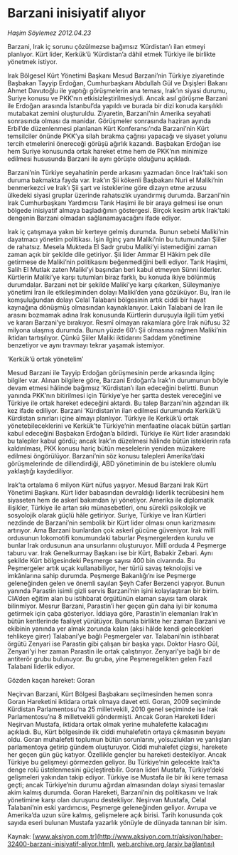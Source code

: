 # Barzani inisiyatif alıyor

*Haşim Söylemez 2012.04.23*

<div class="pNewsDetailMainContent" itemprop="articleBody">
 <p>
  Barzani, Irak iç sorunu çözülmezse bağımsız ‘Kürdistan’ı ilan etmeyi planlıyor. Kürt lider, Kerkük’ü ‘Kürdistan’a dâhil etmek Türkiye ile birlikte yönetmek istiyor.
 </p>
 <p>
  Irak Bölgesel Kürt Yönetimi Başkanı Mesud Barzani’nin Türkiye ziyaretinde Başbakan Tayyip Erdoğan, Cumhurbaşkanı Abdullah Gül ve Dışişleri Bakanı Ahmet Davutoğlu ile yaptığı görüşmelerin ana teması, Irak’ın siyasi durumu, Suriye konusu ve PKK’nın etkisizleştirilmesiydi. Ancak asıl görüşme Barzani ile Erdoğan arasında İstanbul’da yapıldı ve burada bir dizi konuda karşılıklı mutabakat zemini oluşturuldu. Ziyaretin, Barzani’nin Amerika seyahati sonrasında olması da manidar. Görüşmeler sonrasında haziran ayında Erbil’de düzenlenmesi planlanan Kürt Konferansı’nda Barzani’nin Kürt temsilciler önünde PKK’ya silah bırakma çağrısı yapacağı ve siyaset yolunu tercih etmelerini önereceği görüşü ağırlık kazandı. Başbakan Erdoğan ise hem Suriye konusunda ortak hareket etme hem de PKK’nın minimize edilmesi hususunda Barzani ile aynı görüşte olduğunu açıkladı.
  <p>
   Barzani’nin Türkiye seyahatinin perde arkasını yazmadan önce Irak’taki son duruma bakmakta fayda var. Irak’ın Şii kökenli Başbakanı Nuri el Maliki’nin benmerkezci ve Irak’ı Şii şart ve isteklerine göre dizayn etme arzusu ülkedeki siyasi gruplar üzerinde rahatsızlık uyandırmış durumda. Barzani’nin Irak Cumhurbaşkanı Yardımcısı Tarık Haşimi ile bir araya gelmesi ise onun bölgede inisiyatif almaya başladığının göstergesi. Birçok kesim artık Irak’taki dengenin Barzani olmadan sağlanamayacağını ifade ediyor.
   <p>
    Irak iç çatışmaya yakın bir kerteye gelmiş durumda. Bunun sebebi Maliki’nin dayatmacı yönetim politikası. İşin ilginç yanı Maliki’nin bu tutumundan Şiiler de rahatsız. Mesela Mukteda El Sadr grubu Maliki’yi istemediğini zaman zaman açık bir şekilde dile getiriyor. Şii lider Ammar El Hâkim pek dile getirmese de Maliki’nin politikasını beğenmediğini belli ediyor. Tarık Haşimi, Salih El Mutlak zaten Maliki’yi başından beri kabul etmeyen Sünni liderler. Kürtlerin Maliki’ye karşı tutumları biraz farklı, bu konuda ikiye bölünmüş durumdalar. Barzani net bir şekilde Maliki’ye karşı çıkarken, Süleymaniye yönetimi İran ile etkileşiminden dolayı Maliki’den yana gözüküyor. Bu, İran ile komşuluğundan dolayı Celal Talabani bölgesinin artık ciddi bir hayat kaynağına dönüşmüş olmasından kaynaklanıyor. Lakin Talabani de İran ile arasını bozmamak adına Irak konusunda Kürtlerin duruşuyla ilgili tüm yetki ve kararı Barzani’ye bırakıyor. Resmî olmayan rakamlara göre Irak nüfusu 32 milyona ulaşmış durumda. Bunun yüzde 60’ı Şii olmasına rağmen Maliki’nin iktidarı tartışılıyor. Çünkü Şiiler Maliki iktidarını Saddam yönetimine benzetiyor ve aynı travmayı tekrar yaşamak istemiyor.
    <p>
     ‘Kerkük’ü ortak yönetelim’
    </p>
    <p>
     Mesud Barzani ile Tayyip Erdoğan görüşmesinin perde arkasında ilginç bilgiler var. Alınan bilgilere göre, Barzani Erdoğan’a Irak’ın durumunun böyle devam etmesi hâlinde bağımsız ‘Kürdistan’ı ilan edeceğini belirtti. Bunun yanında PKK’nın bitirilmesi için Türkiye’ye her şartta destek vereceğini ve Türkiye ile ortak hareket edeceğini aktardı. Bu talep Barzani’nin ağzından ilk kez ifade ediliyor. Barzani ‘Kürdistan’ın ilan edilmesi durumunda Kerkük’ü Kürdistan sınırları içine almayı planlıyor. Türkiye ile Kerkük’ü ortak yönetebileceklerini ve Kerkük’te Türkiye’nin menfaatine olacak bütün şartları kabul edeceğini Başbakan Erdoğan’a bildirdi. Türkiye ile Kürt lider arasındaki bu talepler kabul gördü; ancak Irak’ın düzelmesi hâlinde bütün isteklerin rafa kaldırılması, PKK konusu hariç bütün meselelerin yeniden müzakere edilmesi öngörülüyor. Barzani’nin söz konusu talepleri Amerika’daki görüşmelerinde de dillendirdiği, ABD yönetiminin de bu isteklere olumlu yaklaştığı kaydediliyor.
     <p>
      Irak’ta ortalama 6 milyon Kürt nüfus yaşıyor. Mesud Barzani Irak Kürt Yönetimi Başkanı. Kürt lider babasından devraldığı liderlik tecrübesini hem siyaseten hem de askerî bakımdan iyi yönetiyor. Amerika ile diplomatik ilişikler, Türkiye ile artan sıkı münasebetleri, onu sürekli psikolojik ve sosyolojik olarak güçlü hâle getiriyor. Suriye, Türkiye ve İran Kürtleri nezdinde de Barzani’nin sembolik bir Kürt lider olması onun karizmasını artırıyor. Ama Barzani bunlardan çok askerî gücüne güveniyor. Irak millî ordusunun lokomotifi konumundaki taburlar Peşmergelerden kurulu ve bunlar Irak ordusunun ana unsurlarını oluşturuyor. Millî orduda 4 Peşmerge taburu var. Irak Genelkurmay Başkanı ise bir Kürt, Babakir Zebari. Aynı şekilde Kürt bölgesindeki Peşmerge sayısı 400 bin civarında. Bu Peşmergeler artık uçak kullanabiliyor, her türlü savaş teknolojisi ve imkânlarına sahip durumda. Peşmerge Bakanlığı’nı ise Peşmerge geleneğinden gelen ve önemli sayılan Şeyh Cafer Berzenci yapıyor. Bunun yanında Parastin isimli gizli servis Barzani’nin işini kolaylaştıran bir birim. CIA’den eğitim alan bu istihbarat örgütünün elaman sayısı tam olarak bilinmiyor. Mesrur Barzani, Parastin’i her geçen gün daha iyi bir konuma getirmek için çaba gösteriyor. İddiaya göre, Parastin’in elemanları Irak’ın bütün kentlerinde faaliyet yürütüyor. Bununla birlikte her zaman Barzani ve ekibinin yanında yer almak zorunda kalan (aksi hâlde kendi gelecekleri tehlikeye girer) Talabani’ye bağlı Peşmergeler var. Talabani’nin istihbarat örgütü Zenyari ise Parastin gibi çalışan bir başka yapı. Doktor Hasro Gûl, Zenyari’yi her zaman Parastin ile ortak çalıştırıyor. Zenyari’ye bağlı bir de antiterör grubu bulunuyor. Bu gruba, yine Peşmeregelikten gelen Fazıl Talabani liderlik ediyor.
     </p>
     <p>
     </p>
     <p>
      Gözden kaçan hareket: Goran
      <p>
       Neçirvan Barzani, Kürt Bölgesi Başbakanı seçilmesinden hemen sonra Goran Hareketini iktidara ortak olmaya davet etti. Goran, 2009 seçiminde Kürdistan Parlamentosu’na 25 milletvekili, 2010 genel seçiminde ise Irak Parlamentosu’na 8 milletvekili göndermişti. Ancak Goran Hareketi lideri Neşirvan Mustafa, iktidara ortak olmak yerine muhalefette kalacağını açıkladı. Bu, Kürt bölgesinde ilk ciddi muhalefetin ortaya çıkmasının beyanı oldu. Goran muhalefeti toplumun bütün sorunlarını, yolsuzlukları ve yanlışları parlamentoya getirip gündem oluşturuyor. Ciddi muhalefet çizgisi, harekete her geçen gün güç katıyor. Özellikle gençler bu hareketi destekliyor. Ancak Türkiye bu gelişmeyi görmezden geliyor. Bu Türkiye’nin gelecekte Irak’ta denge rolü üstelenmesini güçleştirebilir. Goran lideri Mustafa, Türkiye’deki gelişmeleri yakından takip ediyor. Türkiye ise Mustafa ile bir iki kere temasa geçti; ancak Türkiye’nin durumu ağırdan almasından dolayı siyasi temaslar akim kalmış durumda. Goran Hareketi, Barzani’nin dış politikasını ve Irak yönetimine karşı olan duruşunu destekliyor. Neşirvan Mustafa, Celal Talabani’nin eski yardımcısı, Peşmerge geleneğinden geliyor. Avrupa ve Amerika’da uzun süre kalmış, gelişmelere açık birisi. Tarih konusunda çok sayıda eseri bulunan Mustafa yazarlık yönüyle de dünyada tanınan bir isim.
      </p>
     </p>
    </p>
   </p>
  </p>
 </p>
</div>


Kaynak: [www.aksiyon.com.tr](http://www.aksiyon.com.tr/aksiyon/haber-32400-barzani-inisiyatif-aliyor.html), [web.archive.org (arşiv bağlantısı)](http://web.archive.org/web/20150526095446/http://www.aksiyon.com.tr/aksiyon/haber-32400-barzani-inisiyatif-aliyor.html)
